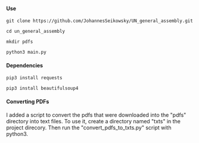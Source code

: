 #### Use
`git clone https://github.com/JohannesSeikowsky/UN_general_assembly.git`

`cd un_general_assembly`

`mkdir pdfs`

`python3 main.py`

#### Dependencies
`pip3 install requests`

`pip3 install beautifulsoup4`

#### Converting PDFs
I added a script to convert the pdfs that were downloaded into the "pdfs" directory
into text files. To use it, create a directory named "txts" in the project direcory.
Then run the "convert_pdfs_to_txts.py" script with python3.